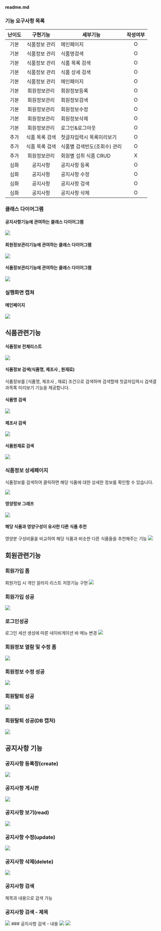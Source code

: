 <strong>readme.md</strong>

### 기능 요구사항 목록
|난이도|구현기능|세부기능|작성여부|
|:---:|:---:|---|:---:|
|기본|식품정보 관리|메인페이지|O|
|기본|식품정보 관리|식품명검색|O|
|기본|식품정보 관리|식품 목록 검색|O|
|기본|식품정보 관리|식품 상세 검색|O|
|기본|식품정보 관리|메인페이지|O|
|기본|회원정보관리|회원정보등록|O|
|기본|회원정보관리|회원정보검색|O|
|기본|회원정보관리|회원정보수정|O|
|기본|회원정보관리|회원정보삭제|O|
|기본|회원정보관리|로그인&로그아웃|O|
|추가|식품 목록 검색|첫글자입력시 목록미리보기|O|
|추가|식품 목록 검색|식품별 검색빈도(조회수) 관리|O|
|추가|회원정보관리|회원별 섭취 식품 CRUD|X|
|심화|공지사항|공지사항 등록 |O|
|심화|공지사항|공지사항 수정 |O|
|심화|공지사항|공지사항 검색 |O|
|심화|공지사항|공지사항 삭제 |O|

### 클래스 다이어그램

#### 공지사항기능에 관여하는 클래스 다이어그램
<img src="https://github.com/pjh8827/Portfolio/blob/master/SafeFood/%EA%B3%B5%EC%A7%80%EA%B8%B0%EB%8A%A5%EA%B4%80%EB%A0%A8%ED%81%B4%EB%9E%98%EC%8A%A4%EB%8B%A4%EC%9D%B4%EC%96%B4%EA%B7%B8%EB%9E%A8.PNG?raw=true">

#### 회원정보관리기능에 관여하는 클래스 다이어그램
<img src="https://github.com/pjh8827/Portfolio/blob/master/SafeFood/%ED%9A%8C%EC%9B%90%EA%B8%B0%EB%8A%A5%EA%B4%80%EB%A0%A8%ED%81%B4%EB%9E%98%EC%8A%A4%EB%8B%A4%EC%9D%B4%EC%96%B4%EA%B7%B8%EB%9E%A8.PNG?raw=true">

#### 식품정보관리기능에 관여하는 클래스 다이어그램
<img src="https://github.com/pjh8827/Portfolio/blob/master/SafeFood/%EC%8B%9D%ED%92%88%EA%B8%B0%EB%8A%A5%EA%B4%80%EB%A0%A8%20%ED%81%B4%EB%9E%98%EC%8A%A4%EB%8B%A4%EC%9D%B4%EC%96%B4%EA%B7%B8%EB%9E%A8.PNG?raw=true">


### 실행화면 캡쳐

#### 메인페이지
<img src="https://github.com/pjh8827/Portfolio/blob/master/SafeFood/image/%EB%A9%94%EC%9D%B8%ED%8E%98%EC%9D%B4%EC%A7%80.PNG?raw=true">

## 식품관련기능

#### 식품정보 전체리스트
<img src="https://github.com/pjh8827/Portfolio/blob/master/SafeFood/image/%EC%8B%9D%ED%92%88%EC%A0%95%EB%B3%B4%20%EC%A0%84%EC%B2%B4%EB%A6%AC%EC%8A%A4%ED%8A%B8.PNG?raw=true">

#### 식품정보 검색(식품명, 제조사 , 원재료)
식품정보를  [식품명, 제조사 , 재료] 조건으로 검색하며
검색할때 첫글자입력시 검색결과목록 미리보기 기능을 제공합니다.

#### 식품명 검색
<img src="https://github.com/pjh8827/Portfolio/blob/master/SafeFood/image/%EC%8B%9D%ED%92%88%EC%9D%B4%EB%A6%84%EA%B2%80%EC%83%89.PNG?raw=true">

#### 제조사 검색
<img src="https://github.com/pjh8827/Portfolio/blob/master/SafeFood/image/%EC%A0%9C%EC%A1%B0%EC%82%AC%EA%B2%80%EC%83%89.PNG?raw=true">

#### 식품원재료 검색
<img src="https://github.com/pjh8827/Portfolio/blob/master/SafeFood/image/%EC%9E%AC%EB%A3%8C%EA%B2%80%EC%83%89.PNG?raw=true">

### 식품정보 상세페이지
식품정보를 검색하여 클릭하면 해당 식품에 대한 상세한 정보를 확인할 수 있습니다.

<img src="https://github.com/pjh8827/Portfolio/blob/master/SafeFood/image/%EC%8B%9D%ED%92%88%EC%83%81%EC%84%B8%ED%8E%98%EC%9D%B4%EC%A7%801.PNG?raw=true">

#### 영양정보 그래프
<img src="https://github.com/pjh8827/Portfolio/blob/master/SafeFood/image/%EC%8B%9D%ED%92%88%EC%83%81%EC%84%B8%ED%8E%98%EC%9D%B4%EC%A7%802%EA%B7%B8%EB%9E%98%ED%94%84.PNG?raw=true">

#### 해당 식품과 영양구성이 유사한 다른 식품 추천
영양분 구성비율을 비교하여 해당 식품과 비슷한 다른 식품들을 추천해주는 기능
<img src="https://github.com/pjh8827/Portfolio/blob/master/SafeFood/image/%EC%8B%9D%ED%92%88%EC%83%81%EC%84%B8%ED%8E%98%EC%9D%B4%EC%A7%803%EC%9C%A0%EC%82%AC%EC%8B%9D%ED%92%88%20%EA%B2%80%EC%83%89.PNG?raw=true">


## 회원관련기능

### 회원가입 폼
회원가입 시 개인 알러지 리스트 저장기능 구현
<img src="https://github.com/pjh8827/Portfolio/blob/master/SafeFood/image/%ED%9A%8C%EC%9B%90%EA%B0%80%EC%9E%85%ED%8F%BC.PNG?raw=true">
### 회원가입 성공
<img src="https://github.com/pjh8827/Portfolio/blob/master/SafeFood/image/%ED%9A%8C%EC%9B%90%EA%B0%80%EC%9E%85%EC%84%B1%EA%B3%B5.PNG?raw=true">
 
### 로그인성공
로그인 세션 생성에 따른 네이비게이션 바 메뉴 변경
<img src="https://lab.ssafy.com/sdm821/safefoodspringboot/raw/master/image/%EB%A1%9C%EA%B7%B8%EC%9D%B8%EC%84%B1%EA%B3%B5-%EB%A1%9C%EA%B7%B8%EC%9D%B8%EC%84%B8%EC%85%98.PNG">

### 회원정보 열람 및 수정 폼
<img src="https://github.com/pjh8827/Portfolio/blob/master/SafeFood/image/%ED%9A%8C%EC%9B%90%EC%A0%95%EB%B3%B4%EC%97%B4%EB%9E%8C%EB%B0%8F%EC%88%98%EC%A0%95.PNG?raw=true">

### 회원정보 수정 성공
<img src="https://github.com/pjh8827/Portfolio/blob/master/SafeFood/image/%EC%88%98%EC%A0%95%EC%84%B1%EA%B3%B5.PNG?raw=true">

### 회원탈퇴 성공 
<img src="https://github.com/pjh8827/Portfolio/blob/master/SafeFood/image/%ED%9A%8C%EC%9B%90%ED%83%88%ED%87%B4%EC%84%B1%EA%B3%B51.PNG?raw=true">

### 회원탈퇴 성공(DB 캡처) 
<img src="https://github.com/pjh8827/Portfolio/blob/master/SafeFood/image/%ED%9A%8C%EC%9B%90%ED%83%88%ED%87%B4%EC%84%B1%EA%B3%B52.PNG?raw=true">

## 공지사항 기능

### 공지사항 등록창(create)
<img src="https://github.com/pjh8827/Portfolio/blob/master/SafeFood/image/%EA%B3%B5%EC%A7%80%EC%82%AC%ED%95%AD%20%EB%93%B1%EB%A1%9D%EC%B0%BD.PNG?raw=true">

### 공지사항 게시판
<img src="https://github.com/pjh8827/Portfolio/blob/master/SafeFood/image/%EA%B3%B5%EC%A7%80%EC%82%AC%ED%95%AD%20%EA%B2%8C%EC%8B%9C%ED%8C%90.PNG?raw=true">

### 공지사항 보기(read)
<img src="https://github.com/pjh8827/Portfolio/blob/master/SafeFood/image/%EA%B3%B5%EC%A7%80%EC%82%AC%ED%95%AD%20%EB%B3%B4%EA%B8%B0.PNG?raw=true">


### 공지사항 수정(update)
<img src="https://github.com/pjh8827/Portfolio/blob/master/SafeFood/image/%EA%B3%B5%EC%A7%80%EC%82%AC%ED%95%AD%20%EC%88%98%EC%A0%95%EC%99%84%EB%A3%8C.PNG?raw=true">

### 공지사항 삭제(delete)
<img src="https://github.com/pjh8827/Portfolio/blob/master/SafeFood/image/%EA%B3%B5%EC%A7%80%EC%82%AC%ED%95%AD%20%EC%82%AD%EC%A0%9C.PNG?raw=true">


### 공지사항 검색
제목과 내용으로 검색 가능
### 공지사항 검색 - 제목
<img src="https://github.com/pjh8827/Portfolio/blob/master/SafeFood/image/%EA%B3%B5%EC%A7%80%EC%82%AC%ED%95%AD%20%EC%A0%9C%EB%AA%A9%EA%B2%80%EC%83%89.PNG?raw=true">
### 공지사항 검색 - 내용
<img src="https://github.com/pjh8827/Portfolio/blob/master/SafeFood/image/%EA%B3%B5%EC%A7%80%EC%82%AC%ED%95%AD%20%EB%82%B4%EC%9A%A9%EA%B2%80%EC%83%89.PNG?raw=true">

<img src="https://github.com/pjh8827/Portfolio/blob/master/SafeFood/image/%EA%B3%B5%EC%A7%80%EC%82%AC%ED%95%AD%20%EB%82%B4%EC%9A%A9%EA%B2%80%EC%83%892.PNG?raw=true">



